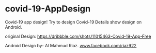 # covid-19-AppDesign
Covid-19 app design!
Try to design Covid-19 Details show design on Android.

original Design: https://dribbble.com/shots/11015463-Covid-19-App-Free

Android Design by- 
Al Mahmud Riaz.
www.facebook.com/riaz922
